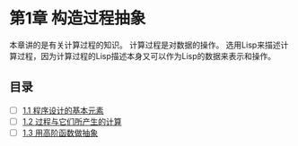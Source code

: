 # 第1章 构造过程抽象

本章讲的是有关计算过程的知识。
计算过程是对数据的操作。
选用Lisp来描述计算过程，因为计算过程的Lisp描述本身又可以作为Lisp的数据来表示和操作。

## 目录
- [ ]  [1.1 程序设计的基本元素](./1.1)
- [ ]  [1.2 过程与它们所产生的计算](./1.2)
- [ ]  [1.3 用高阶函数做抽象](./1.3)